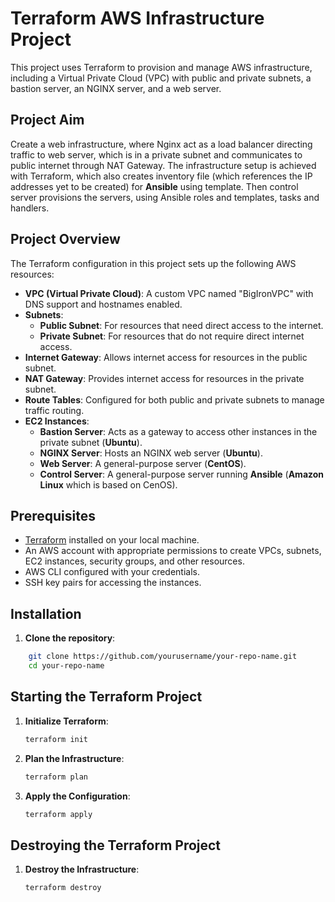 # Terraform AWS Infrastructure Project

This project uses Terraform to provision and manage AWS infrastructure, including a Virtual Private Cloud (VPC) with public and private subnets, a bastion server, an NGINX server, and a web server.


## Project Aim

Create a web infrastructure, where Nginx act as a load balancer directing traffic to web server, which is in 
a private subnet and communicates to public internet through NAT Gateway. The infrastructure setup is achieved with 
Terraform, which also creates inventory file (which references the IP addresses yet to be created)
for **Ansible** using template. Then control server provisions the servers, using Ansible roles and templates, tasks 
and handlers.

## Project Overview

The Terraform configuration in this project sets up the following AWS resources:

- **VPC (Virtual Private Cloud)**: A custom VPC named "BigIronVPC" with DNS support and hostnames enabled.
- **Subnets**: 
  - **Public Subnet**: For resources that need direct access to the internet.
  - **Private Subnet**: For resources that do not require direct internet access.
- **Internet Gateway**: Allows internet access for resources in the public subnet.
- **NAT Gateway**: Provides internet access for resources in the private subnet.
- **Route Tables**: Configured for both public and private subnets to manage traffic routing.
- **EC2 Instances**:
  - **Bastion Server**: Acts as a gateway to access other instances in the private subnet (**Ubuntu**).
  - **NGINX Server**: Hosts an NGINX web server (**Ubuntu**).
  - **Web Server**: A general-purpose server (**CentOS**).
  - **Control Server**: A general-purpose server running **Ansible** (**Amazon Linux** which is based on CenOS).
 

## Prerequisites

- [Terraform](https://www.terraform.io/downloads.html) installed on your local machine.
- An AWS account with appropriate permissions to create VPCs, subnets, EC2 instances, security groups, and other resources.
- AWS CLI configured with your credentials.
- SSH key pairs for accessing the instances.

## Installation

1. **Clone the repository**:
```bash
    git clone https://github.com/yourusername/your-repo-name.git
    cd your-repo-name
```

## Starting the Terraform Project

1. **Initialize Terraform**:
    ```bash
    terraform init
    ```

2. **Plan the Infrastructure**:
    ```bash
    terraform plan
    ```

3. **Apply the Configuration**:
    ```bash
    terraform apply
    ```

## Destroying the Terraform Project

1. **Destroy the Infrastructure**:
    ```bash
    terraform destroy
    ```
